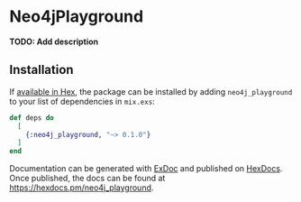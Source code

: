 # Neo4jPlayground

**TODO: Add description**

## Installation

If [available in Hex](https://hex.pm/docs/publish), the package can be installed
by adding `neo4j_playground` to your list of dependencies in `mix.exs`:

```elixir
def deps do
  [
    {:neo4j_playground, "~> 0.1.0"}
  ]
end
```

Documentation can be generated with [ExDoc](https://github.com/elixir-lang/ex_doc)
and published on [HexDocs](https://hexdocs.pm). Once published, the docs can
be found at <https://hexdocs.pm/neo4j_playground>.

